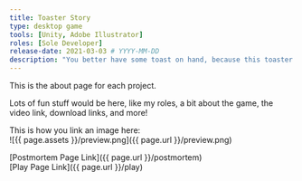 ```yaml
---
title: Toaster Story
type: desktop game
tools: [Unity, Adobe Illustrator]
roles: [Sole Developer]
release-date: 2021-03-03 # YYYY-MM-DD
description: "You better have some toast on hand, because this toaster is ready to rumble! Take out fruits and vegetables in your path as you build of a unique deck of toast to launch in this action deckbuilder."
---
```


This is the about page for each project.   

Lots of fun stuff would be here, like my roles, a bit about the game, the video link, download links, and more!  

This is how you link an image here:  
![{{ page.assets }}/preview.png]({{ page.url }}/preview.png)  

[Postmortem Page Link]({{ page.url }}/postmortem)  
[Play Page Link]({{ page.url }}/play)  
